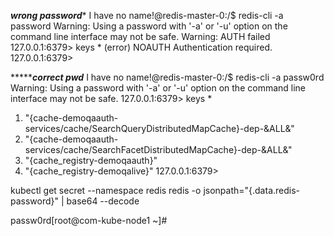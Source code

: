 ***************wrong password**************** 
I have no name!@redis-master-0:/$ redis-cli -a password 
Warning: Using a password with '-a' or '-u' option on the command line interface may not be safe. 
Warning: AUTH failed 
127.0.0.1:6379> keys * 
(error) NOAUTH Authentication required. 
127.0.0.1:6379> 

 
********************correct pwd*************** 
I have no name!@redis-master-0:/$ redis-cli -a passw0rd 
Warning: Using a password with '-a' or '-u' option on the command line interface may not be safe. 
127.0.0.1:6379> keys * 
1) "{cache-demoqaauth-services/cache/SearchQueryDistributedMapCache}-dep-&ALL&" 
2) "{cache-demoqaauth-services/cache/SearchFacetDistributedMapCache}-dep-&ALL&" 
3) "{cache_registry-demoqaauth}" 
4) "{cache_registry-demoqalive}" 
127.0.0.1:6379> 

 

kubectl get secret --namespace redis redis -o jsonpath="{.data.redis-password}" | base64 --decode 

passw0rd[root@com-kube-node1 ~]# 

